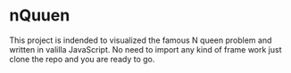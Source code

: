 # nQuuen

This project is indended to visualized the famous N queen problem and written in valilla JavaScript. No need to import any kind of frame work just clone the repo and you are ready to go.
